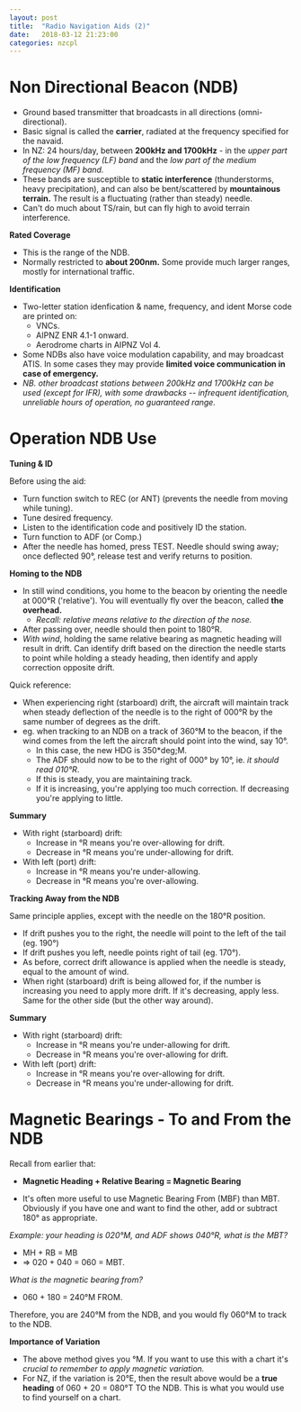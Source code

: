 ```yaml
---
layout: post
title:  "Radio Navigation Aids (2)"
date:   2018-03-12 21:23:00
categories: nzcpl
---
```


# Non Directional Beacon (NDB)

 * Ground based transmitter that broadcasts in all directions (omni-directional).
 * Basic signal is called the **carrier**, radiated at the frequency specified for the navaid.
 * In NZ: 24 hours/day, between **200kHz and 1700kHz** - in the *upper part of the low frequency (LF) band*
   and the *low part of the medium frequency (MF) band.*
 * These bands are susceptible to **static interference** (thunderstorms, heavy precipitation), and can
   also be bent/scattered by **mountainous terrain.** The result is a fluctuating (rather than steady) needle.
 * Can't do much about TS/rain, but can fly high to avoid terrain interference.

**Rated Coverage**

 * This is the range of the NDB.
 * Normally restricted to **about 200nm.** Some provide much larger ranges, mostly for international traffic.

**Identification**

 * Two-letter station idenfication & name, frequency, and ident Morse code are printed on:
    * VNCs.
    * AIPNZ ENR 4.1-1 onward.
    * Aerodrome charts in AIPNZ Vol 4.
 * Some NDBs also have voice modulation capability, and may broadcast ATIS. In some cases they may
   provide **limited voice communication in case of emergency.**
 * *NB. other broadcast stations between 200kHz and 1700kHz can be used (except for IFR), with some
   drawbacks -- infrequent identification, unreliable hours of operation, no guaranteed range.*

# Operation NDB Use

**Tuning & ID**

Before using the aid:

 * Turn function switch to REC (or ANT) (prevents the needle from moving while tuning).
 * Tune desired frequency.
 * Listen to the identification code and positively ID the station.
 * Turn function to ADF (or Comp.)
 * After the needle has homed, press TEST. Needle should swing away; once deflected 90&deg;, release test
   and verify returns to position.

**Homing to the NDB**

 * In still wind conditions, you home to the beacon by orienting the needle at 000&deg;R ('relative').
   You will eventually fly over the beacon, called **the overhead.**
    * *Recall: relative means relative to the direction of the nose.*
 * After passing over, needle should then point to 180&deg;R.
 * *With wind*, holding the same relative bearing as magnetic heading will result in drift. Can identify
   drift based on the direction the needle starts to point while holding a steady heading, then identify
   and apply correction opposite drift.

Quick reference:

 * When experiencing right (starboard) drift, the aircraft will maintain track when steady deflection
   of the needle is to the right of 000&deg;R by the same number of degrees as the drift.
 * eg. when tracking to an NDB on a track of 360&deg;M to the beacon, if the wind comes from the left
   the aircraft should point into the wind, say 10&deg;.
    * In this case, the new HDG is 350*deg;M.
    * The ADF should now to be to the right of 000&deg; by 10&deg;, ie. *it should read 010&deg;R*.
    * If this is steady, you are maintaining track.
    * If it is increasing, you're applying too much correction. If decreasing you're applying to little.

**Summary**

 * With right (starboard) drift:
    * Increase in &deg;R means you're over-allowing for drift.
    * Decrease in &deg;R means you're under-allowing for drift.
 * With left (port) drift:
    * Increase in &deg;R means you're under-allowing.
    * Decrease in &deg;R means you're over-allowing.

**Tracking Away from the NDB**

Same principle applies, except with the needle on the 180&deg;R position.

 * If drift pushes you to the right, the needle will point to the left of the tail (eg. 190&deg;)
 * If drift pushes you left, needle points right of tail (eg. 170&deg;).
 * As before, correct drift allowance is applied when the needle is steady, equal to the amount of
   wind.
 * When right (starboard) drift is being allowed for, if the number is increasing you need to apply
   more drift. If it's decreasing, apply less. Same for the other side (but the other way around).

**Summary**

 * With right (starboard) drift:
    * Increase in &deg;R means you're under-allowing for drift.
    * Decrease in &deg;R means you're over-allowing for drift.
 * With left (port) drift:
    * Increase in &deg;R means you're over-allowing for drift.
    * Decrease in &deg;R means you're under-allowing for drift.

# Magnetic Bearings - To and From the NDB

Recall from earlier that:

 * **Magnetic Heading + Relative Bearing = Magnetic Bearing**

 * It's often more useful to use Magnetic Bearing From (MBF) than MBT. Obviously if you have one and want
   to find the other, add or subtract 180&deg; as appropriate.

*Example: your heading is 020&deg;M, and ADF shows 040&deg;R, what is the MBT?*

 * MH + RB = MB
 * => 020 + 040 = 060 = MBT.

*What is the magnetic bearing from?*

 * 060 + 180 = 240&deg;M FROM.

Therefore, you are 240&deg;M from the NDB, and you would fly 060&deg;M to track to the NDB.

**Importance of Variation**

 * The above method gives you &deg;M. If you want to use this with a chart it's *crucial to remember to
   apply magnetic variation.*
 * For NZ, if the variation is 20&deg;E, then the result above would be a **true heading** of 060 + 20
   = 080&deg;T TO the NDB. This is what you would use to find yourself on a chart.
